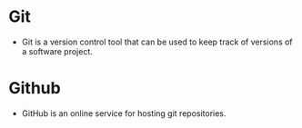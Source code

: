 # Git
* Git is a version control tool that can be used to keep track of versions of a software project.

# Github
* GitHub is an online service for hosting git repositories.